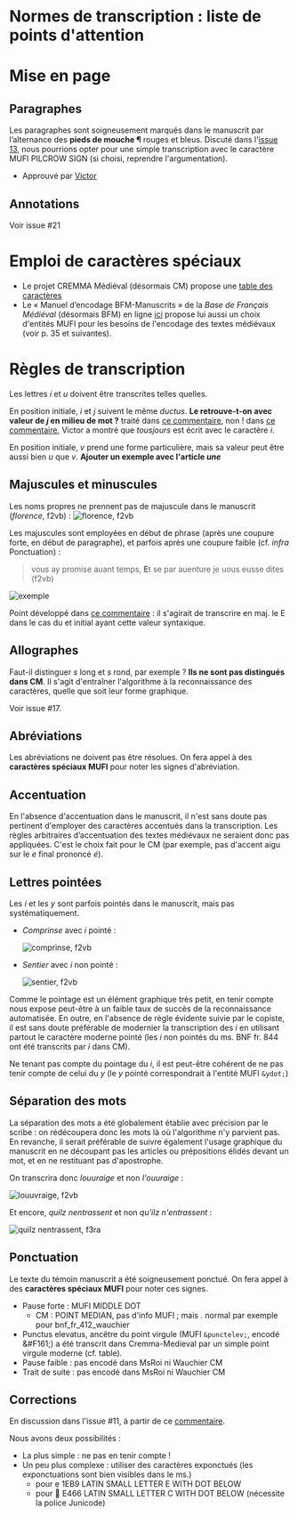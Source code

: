 Normes de transcription : liste de points d'attention
====

# Mise en page
## Paragraphes
Les paragraphes sont soigneusement marqués dans le manuscrit par l’alternance des **pieds de mouche ¶** rouges et bleus. Discuté dans l'[issue 13](https://github.com/kristinkonstantinova/TNAH-2021-DecameronFR/issues/13), nous pourrions opter pour une simple transcription avec le caractère MUFI PILCROW SIGN (si choisi, reprendre l'argumentation).
- Approuvé par [Victor](https://github.com/kristinkonstantinova/TNAH-2021-DecameronFR/issues/11#issuecomment-977986556)

## Annotations
Voir issue #21

# Emploi de caractères spéciaux
- Le projet CREMMA Médiéval (désormais CM) propose une [table des caractères](https://github.com/HTR-United/cremma-medieval/blob/main/table.csv)
- Le « Manuel d’encodage BFM-Manuscrits » de la *Base de Français Médiéval* (désormais BFM) en ligne [ici](http://bfm.ens-lyon.fr/spip.php?article282) propose lui aussi un choix d'entités MUFI pour les besoins de l'encodage des textes médiévaux (voir p. 35 et suivantes).

# Règles de transcription
Les lettres *i* et *u* doivent être transcrites telles quelles.

En position initiale, *i* et *j* suivent le même *ductus*. **Le retrouve-t-on avec valeur de *j* en milieu de mot ?** traité dans [ce commentaire](https://github.com/kristinkonstantinova/TNAH-2021-DecameronFR/issues/11#issuecomment-981391510), non ! dans [ce commentaire](https://github.com/kristinkonstantinova/TNAH-2021-DecameronFR/issues/11#issuecomment-991728058), Victor a montré que *tousjours* est écrit avec le caractère *i*.

En position initiale, *v* prend une forme particulière, mais sa valeur peut être aussi bien *u* que *v*. **Ajouter un exemple avec l'article *une***

## Majuscules et minuscules
Les noms propres ne prennent pas de majuscule dans le manuscrit (*florence*, f2vb) :
![florence, f2vb](https://gallica.bnf.fr/iiif/ark:/12148/btv1b7100018t/f18/2266,3351,995,103/max/0/default.jpg)

Les majuscules sont employées en début de phrase (après une coupure forte, en début de paragraphe), et parfois après une coupure faible (cf. *infra* Ponctuation) :
> vous ay promise auant temps, **E**t se par auenture je uous eusse dites (f2vb)

![exemple](https://gallica.bnf.fr/iiif/ark:/12148/btv1b7100018t/f18/2232,1452,1210,227/max/0/default.jpg)

Point développé dans [ce commentaire](https://github.com/kristinkonstantinova/TNAH-2021-DecameronFR/issues/11#issuecomment-981415832) : il s'agirait de transcrire en maj. le E dans le cas du et initial ayant cette valeur syntaxique.

## Allographes
Faut-il distinguer *s* long et *s* rond, par exemple ? **Ils ne sont pas distingués dans CM**. Il s'agit d'entraîner l'algorithme à la reconnaissance des caractères, quelle que soit leur forme graphique.

Voir issue #17.

## Abréviations
Les abréviations ne doivent pas être résolues. On fera appel à des **caractères spéciaux MUFI** pour noter les signes d'abréviation.

## Accentuation
En l'absence d'accentuation dans le manuscrit, il n'est sans doute pas pertinent d'employer des caractères accentués dans la transcription. Les règles arbitraires d’accentuation des textes médiévaux ne seraient donc pas appliquées. C'est le choix fait pour le CM (par exemple, pas d'accent aigu sur le *e* final prononcé *é*).

## Lettres pointées
Les *i* et les *y* sont parfois pointés dans le manuscrit, mais pas systématiquement. 
- *Comprinse* avec *i* pointé :

    ![comprinse, f2vb](https://gallica.bnf.fr/iiif/ark:/12148/btv1b7100018t/f18/2814,1226,367,124/max/0/default.jpg)

- *Sentier* avec *i* non pointé :

    ![sentier, f2vb](https://gallica.bnf.fr/iiif/ark:/12148/btv1b7100018t/f18/2402,1972,262,120/max/0/default.jpg)

Comme le pointage est un élément graphique très petit, en tenir compte nous expose peut-être à un faible taux de succès de la reconnaissance automatisée. En outre, en l'absence de règle évidente suivie par le copiste, il est sans doute préférable de modernier la transcription des *i* en utilisant partout le caractère moderne pointé (les *i* non pointés du ms. BNF fr. 844 ont été transcrits par *i* dans CM).

Ne tenant pas compte du pointage du *i*, il est peut-être cohérent de ne pas tenir compte de celui du *y* (le *y* pointé correspondrait à l'entité MUFI `&ydot;`)

## Séparation des mots
La séparation des mots a été globalement établie avec précision par le scribe : on rédécoupera donc les mots là où l'algorithme n'y parvient pas. En revanche, il serait préférable de suivre également l'usage graphique du manuscrit en ne découpant pas les articles ou prépositions élidés devant un mot, et en ne restituant pas d'apostrophe.

On transcrira donc *louuraige* et non *l'ouuraige* :

![louuvraige, f2vb](https://gallica.bnf.fr/iiif/ark:/12148/btv1b7100018t/f18/2286,3676,371,103/max/0/default.jpg)

Et encore, *quilz nentrassent* et non *qu'ilz n'entrassent* :

![quilz nentrassent, f3ra](https://gallica.bnf.fr/iiif/ark:/12148/btv1b7100018t/f19/585,1843,755,140/max/0/default.jpg)


## Ponctuation
Le texte du témoin manuscrit a été soigneusement ponctué. On fera appel à des **caractères spéciaux MUFI** pour noter ces signes.
- Pause forte : MUFI MIDDLE DOT
    + CM : POINT MEDIAN, pas d'info MUFI ; mais *.* normal par exemple pour bnf_fr_412_wauchier
- Punctus elevatus, ancêtre du point virgule (MUFI `&punctelev;`, encodé &#F161;) a été transcrit dans Cremma-Medieval par un simple point virgule moderne (cf. table). 
- Pause faible : pas encodé dans MsRoi ni Wauchier CM
- Trait de suite : pas encodé dans MsRoi ni Wauchier CM

## Corrections
En discussion dans l'issue #11, à partir de ce [commentaire](https://github.com/kristinkonstantinova/TNAH-2021-DecameronFR/issues/11#issuecomment-998959561).

Nous avons deux possibilités :
- La plus simple : ne pas en tenir compte !
- Un peu plus complexe : utiliser des caractères exponctués (les exponctuations sont bien visibles dans le ms.)
    - pour ẹ 1EB9 LATIN SMALL LETTER E WITH DOT BELOW 
    - pour  E466 LATIN SMALL LETTER C WITH DOT BELOW (nécessite la police Junicode)
